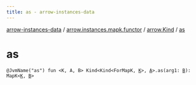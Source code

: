 ```yaml
---
title: as - arrow-instances-data
---
```


[arrow-instances-data](../../index.html) / [arrow.instances.mapk.functor](../index.html) / [arrow.Kind](index.html) / [as](./as.html)

# as

`@JvmName("as") fun <K, A, B> Kind<Kind<ForMapK, `[`K`](as.html#K)`>, `[`A`](as.html#A)`>.as(arg1: `[`B`](as.html#B)`): MapK<`[`K`](as.html#K)`, `[`B`](as.html#B)`>`